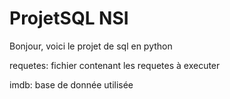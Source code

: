 # ProjetSQL NSI
Bonjour, voici le projet de sql en python

requetes: fichier contenant les requetes à executer

imdb: base de donnée utilisée
